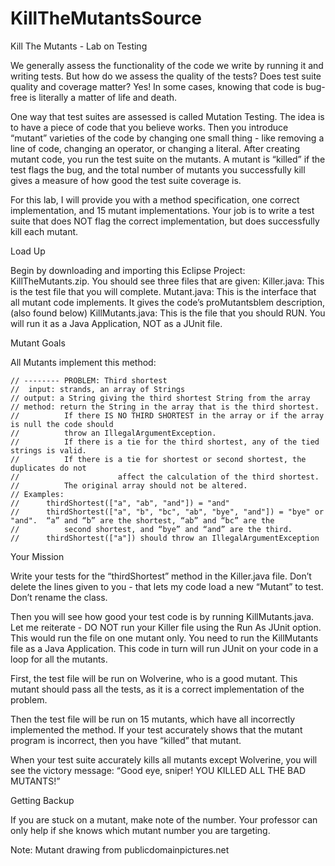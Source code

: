 # KillTheMutantsSource

Kill The Mutants - Lab on Testing

We generally assess the functionality of the code we write by running it and writing tests.  But how do we assess the quality of the tests?  Does test suite quality and coverage matter?  Yes!  In some cases, knowing that code is bug-free is literally a matter of life and death.

One way that test suites are assessed is called Mutation Testing.  The idea is to have a piece of code that you believe works.  Then you introduce “mutant” varieties of the code by changing one small thing - like removing a line of code, changing an operator, or changing a literal.  After creating mutant code, you run the test suite on the mutants.  A mutant is “killed” if the test flags the bug, and the total number of mutants you successfully kill gives a measure of how good the test suite coverage is.

For this lab, I will provide you with a method specification, one correct implementation, and 15 mutant implementations.  Your job is to write a test suite that does NOT flag the correct implementation, but does successfully kill each mutant.

Load Up

Begin by downloading and importing this Eclipse Project:  KillTheMutants.zip.  You should see three files that are given: 
Killer.java: This is the test file that you will complete.
Mutant.java: This is the interface that all mutant code implements.  It gives the code’s proMutantsblem description, (also found below)
KillMutants.java: This is the file that you should RUN.  You will run it as a Java Application, NOT as a JUnit file.

Mutant Goals

All Mutants implement this method:

	// -------- PROBLEM: Third shortest
	//  input: strands, an array of Strings
	// output: a String giving the third shortest String from the array
	// method: return the String in the array that is the third shortest. 
	//			If there IS NO THIRD SHORTEST in the array or if the array is null the code should 
	//			throw an IllegalArgumentException.
	//			If there is a tie for the third shortest, any of the tied strings is valid.
	//			If there is a tie for shortest or second shortest, the duplicates do not 
	//						affect the calculation of the third shortest.
	//			The original array should not be altered.
	// Examples:	
	//		thirdShortest(["a", "ab", "and"]) = "and"
	//		thirdShortest(["a", "b", "bc", "ab", "bye", "and"]) = "bye" or "and".  “a” and “b” are the shortest, “ab” and “bc” are the
	//			second shortest, and “bye” and “and” are the third.
	//		thirdShortest(["a"]) should throw an IllegalArgumentException





Your Mission

Write your tests for the “thirdShortest” method in the Killer.java file.  Don’t delete the lines given to you - that lets my code load a new “Mutant” to test.  Don’t rename the class.

Then you will see how good your test code is by running KillMutants.java.
Let me reiterate - DO NOT run your Killer file using the Run As JUnit option.  This would run the file on one mutant only.  You need to run the KillMutants file as a Java Application.  This code in turn will run JUnit on your code in a loop for all the mutants.

First, the test file will be run on Wolverine, who is a good mutant.  This mutant should pass all the tests, 
as it is a correct implementation of the problem.

Then the test file will be run on 15 mutants, which have all incorrectly implemented the method.  If your test accurately shows that the mutant program is incorrect, then you have “killed” that mutant.  

When your test suite accurately kills all mutants except Wolverine, you will see the victory message: “Good eye, sniper!  YOU KILLED ALL THE BAD MUTANTS!”

Getting Backup

If you are stuck on a mutant, make note of the number.  Your professor can only help if she knows which mutant number you are targeting.


Note: Mutant drawing from publicdomainpictures.net
